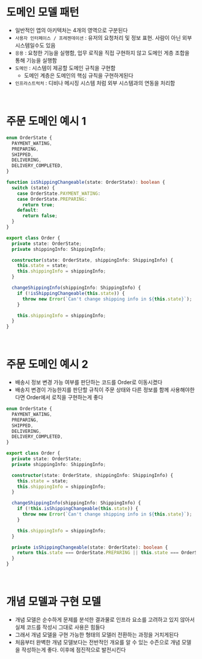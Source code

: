 # 도메인 모델 패턴

- 일반적인 앱의 아키텍처는 4개의 영역으로 구분된다
- `사용자 인터페이스 / 프레젠데이션` : 유저의 요청처리 및 정보 표현. 사람이 아닌 외부 시스템일수도 있음
- `응용` : 요청한 기능을 실행함, 업무 로직을 직접 구현하지 않고 도메인 게층 조합을 통해 기능을 실행함
- `도메인` : 시스템이 제공할 도메인 규칙을 구현함
  - 도메인 계층은 도메인의 핵심 규칙을 구현하게된다
- `인프라스트럭처` : 디비나 메시징 시스템 처럼 외부 시스템과의 연동을 처리함

<br>

# 주문 도메인 예시 1

```ts
enum OrderState {
  PAYMENT_WATING,
  PREPARING,
  SHIPPED,
  DELIVERING,
  DELIVERY_COMPLETED,
}

function isShippingChangeable(state: OrderState): boolean {
  switch (state) {
    case OrderState.PAYMENT_WATING:
    case OrderState.PREPARING:
      return true;
    default:
      return false;
  }
}

export class Order {
  private state: OrderState;
  private shippingInfo: ShippingInfo;

  constructor(state: OrderState, shippingInfo: ShippingInfo) {
    this.state = state;
    this.shippingInfo = shippingInfo;
  }

  changeShippingInfo(shippingInfo: ShippingInfo) {
    if (!isShippingChangeable(this.state)) {
      throw new Error(`Can't change shipping info in ${this.state}`);
    }

    this.shippingInfo = shippingInfo;
  }
}
```

<br>

# 주문 도메인 예시 2

- 배송시 정보 변경 가능 여부를 판단하는 코드를 Order로 이동시켰다
- 배송지 변경이 가능한지를 판단할 규칙이 주문 상태와 다른 정보를 함께 사용해야한다면 Order에서 로직을 구현하는게 좋다

```ts
enum OrderState {
  PAYMENT_WATING,
  PREPARING,
  SHIPPED,
  DELIVERING,
  DELIVERY_COMPLETED,
}

export class Order {
  private state: OrderState;
  private shippingInfo: ShippingInfo;

  constructor(state: OrderState, shippingInfo: ShippingInfo) {
    this.state = state;
    this.shippingInfo = shippingInfo;
  }

  changeShippingInfo(shippingInfo: ShippingInfo) {
    if (!this.isShippingChangeable(this.state)) {
      throw new Error(`Can't change shipping info in ${this.state}`);
    }

    this.shippingInfo = shippingInfo;
  }

  private isShippingChangeable(state: OrderState): boolean {
    return this.state === OrderState.PREPARING || this.state === OrderState.PAYMENT_WATING;
  }
}
```

<br>

# 개념 모델과 구현 모델

- 개념 모델은 순수하게 문제를 분석한 결과물로 인프라 요소를 고려하고 있지 않아서 실제 코드를 작성시 그대로 사용은 힘들다
- 그래서 개념 모델을 구현 가능한 형태의 모델러 전환하는 과정을 거치게된다
- 처음부터 완벽한 개념 모델보다는 전반적인 개요를 알 수 있는 수즌으로 개념 모델을 작성하는게 좋다. 이후에 점진적으로 발전시킨다
